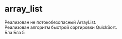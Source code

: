 # array_list
Реализован не потокобезопасный ArrayList.<br />
Реализован алгоритм быстрой сортировки QuickSort. <br />
Бла Бла 5
